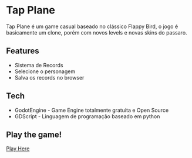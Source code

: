 # Tap Plane
Tap Plane é um game casual baseado no clássico Flappy Bird, o jogo é basicamente um clone, porém com novos levels e novas skins do passaro.

## Features

- Sistema de Records
- Selecione o personagem
- Salva os records no browser

## Tech
- GodotEngine - Game Engine totalmente gratuita e Open Source
- GDScript - Linguagem de programação baseado em python
## Play the game!
[Play Here]( ruansr.itch.io/tap-plane)
